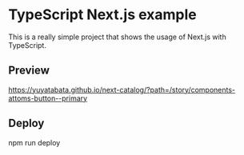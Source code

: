 # TypeScript Next.js example

This is a really simple project that shows the usage of Next.js with TypeScript.

## Preview

https://yuyatabata.github.io/next-catalog/?path=/story/components-attoms-button--primary

## Deploy 

npm run deploy
